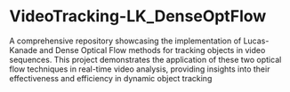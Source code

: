 # VideoTracking-LK_DenseOptFlow
A comprehensive repository showcasing the implementation of Lucas-Kanade and Dense Optical Flow methods for tracking objects in video sequences. This project demonstrates the application of these two optical flow techniques in real-time video analysis, providing insights into their effectiveness and efficiency in dynamic object tracking
